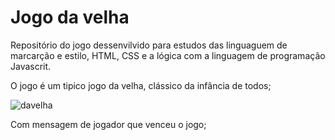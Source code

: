 # Jogo da velha
Repositório do jogo dessenvilvido para estudos das linguaguem de marcarção e estilo, HTML, CSS
e a lógica com a linguagem de programação Javascrit.

O jogo é um tipico jogo da velha, clássico da infância de todos;

![davelha](https://user-images.githubusercontent.com/67767489/227326941-66dc7043-5752-428a-8202-8a0e3edc23ed.PNG)

Com mensagem de jogador que venceu o jogo;


